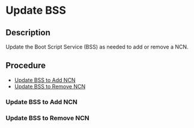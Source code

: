 # Update BSS

## Description

Update the Boot Script Service (BSS) as needed to add or remove a NCN.

## Procedure

- [Update BSS to Add NCN](#update-bss-to-add-ncn)
- [Update BSS to Remove NCN](#update-bss-to-remove-ncn)

<a name="update-bss-to-add-ncn"></a>
### Update BSS to Add NCN

<a name="update-bss-to-remove-ncn"></a>
### Update BSS to Remove NCN

